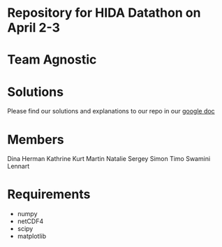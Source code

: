 # Repository for HIDA Datathon on April 2-3
# Team Agnostic

# Solutions
Please find our solutions and explanations to our repo in our [google doc](https://docs.google.com/document/d/1VnEtLL8mmyu9JUIsQRa23F1BUAwn1-mMmH5HKZwegHQ/edit#heading=h.vwc8iq8s78bk)

# Members
Dina
Herman
Kathrine
Kurt
Martin
Natalie
Sergey
Simon
Timo
Swamini
Lennart

# Requirements
- numpy
- netCDF4
- scipy
- matplotlib
